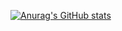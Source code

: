 [![Anurag's GitHub stats](https://github-readme-stats.vercel.app/api?username=akhyui)](https://github.com/akhyui/github-readme-stats)

